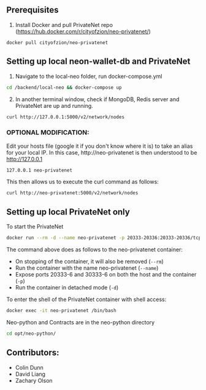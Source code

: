 ## Prerequisites
1. Install Docker and pull PrivateNet repo (https://hub.docker.com/r/cityofzion/neo-privatenet/)
```
docker pull cityofzion/neo-privatenet
```

## Setting up local neon-wallet-db and PrivateNet
1. Navigate to the local-neo folder, run docker-compose.yml
```bash
cd /backend/local-neo && docker-compose up
```
2. In another terminal window, check if MongoDB, Redis server and PrivateNet are up and running.
```bash
curl http://127.0.0.1:5000/v2/network/nodes
```

### OPTIONAL MODIFICATION:
Edit your hosts file (google it if you don't know where it is) to take an alias for your local IP.
In this case, http://neo-privatenet is then understood to be http://127.0.0.1
```
127.0.0.1 neo-privatenet
```
This then allows us to execute the curl command as follows:
```bash
curl http://neo-privatenet:5000/v2/network/nodes
```

## Setting up local PrivateNet only
To start the PrivateNet
```bash
docker run --rm -d --name neo-privatenet -p 20333-20336:20333-20336/tcp -p 30333-30336:30333-30336/tcp cityofzion/neo-privatenet
```
The command above does as follows to the neo-privatenet container:
 * On stopping of the container, it will also be removed (```--rm```)
 * Run the container with the name neo-privatenet (```--name```)
 * Expose ports 20333-6 and 30333-6 on both the host and the container (```-p```)
 * Run the container in detached mode (```-d```)

To enter the shell of the PrivateNet container with shell access:
```bash
docker exec -it neo-privatenet /bin/bash
```

Neo-python and Contracts are in the neo-python directory
```bash
cd opt/neo-python/
```

## Contributors:
 * Colin Dunn
 * David Liang
 * Zachary Olson
